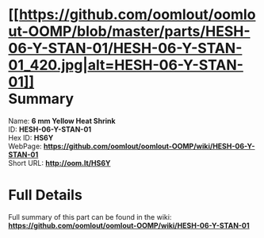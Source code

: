 
[[https://github.com/oomlout/oomlout-OOMP/blob/master/parts/HESH-06-Y-STAN-01/HESH-06-Y-STAN-01_420.jpg|alt=HESH-06-Y-STAN-01]]     
Summary
=================
  
Name: __6 mm Yellow Heat Shrink__    
ID: __HESH-06-Y-STAN-01__   
Hex ID: __HS6Y__   
WebPage: __https://github.com/oomlout/oomlout-OOMP/wiki/HESH-06-Y-STAN-01__   
Short URL: __http://oom.lt/HS6Y__   

Full Details
==========================
Full summary of this part can be found in the wiki:   
__https://github.com/oomlout/oomlout-OOMP/wiki/HESH-06-Y-STAN-01__    

